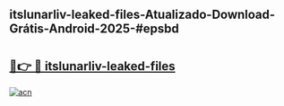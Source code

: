 ## itslunarliv-leaked-files-Atualizado-Download-Grátis-Android-2025-#epsbd

# <h2><a href="https://ainizakaria.my?title=itslunarliv-leaked-files&ref=20M">🔗👉 🔴 itslunarliv-leaked-files</a></h2>

[![acn](https://github.com/user-attachments/assets/0f9c940e-d8b0-45ae-aac7-cd30a18b3e1c)](https://ainizakaria.my?title=itslunarliv-leaked-files&ref=20M)

